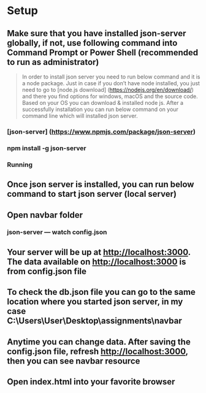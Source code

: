 # Setup

## Make sure that you have installed json-server globally, if not, use following command into Command Prompt or Power Shell (recommended to run as administrator)

> In order to install json server you need to run below command and it is a node package. Just in case if you don’t have node installed, you just need to go to [node.js download] (<https://nodejs.org/en/download/>) and there you find options for windows, macOS and the source code. Based on your OS you can download & installed node js. After a successfully installation you can run below command on your command line which will installed json server.

### [json-server] (<https://www.npmjs.com/package/json-server>)

### npm install -g json-server

### Running

## Once json server is installed, you can run below command to start json server (local server)

## Open navbar folder

### json-server — watch config.json

## Your server will be up at <http://localhost:3000>. The data available on <http://localhost:3000> is from config.json file

## To check the db.json file you can go to the same location where you started json server, in my case C:\Users\User\Desktop\assignments\navbar

## Anytime you can change data. After saving the config.json file, refresh <http://localhost:3000>, then you can see navbar resource

## Open index.html into your favorite browser
